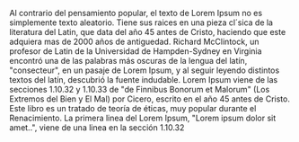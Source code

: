 Al contrario del pensamiento popular, el texto de Lorem Ipsum 
no es simplemente texto aleatorio. Tiene sus raices en una pieza
cl´sica de la literatura del Latin, que data del año 45 antes de
Cristo, haciendo que este adquiera mas de 2000 años de antiguedad.
Richard McClintock, un profesor de Latin de la Universidad de Hampden-Sydney en Virginia
encontró una de las palabras más oscuras de la lengua del latín, "consecteur", 
en un pasaje de Lorem Ipsum, y al seguir leyendo distintos textos del latín, descubrió la fuente indudable.
Lorem Ipsum viene de las secciones 1.10.32 y 1.10.33 de "de Finnibus Bonorum et Malorum" (Los Extremos del Bien y El Mal)
por Cicero, escrito en el año 45 antes de Cristo. Este libro es un tratado de teoría de éticas, muy popular durante el Renacimiento.
La primera linea del Lorem Ipsum, "Lorem ipsum dolor sit amet..", viene de una linea en la sección 1.10.32